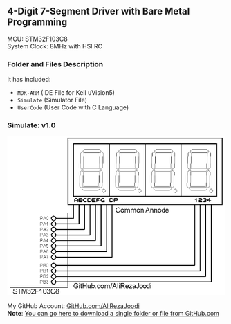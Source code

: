 ## 4-Digit 7-Segment Driver with Bare Metal Programming
              
MCU:     	STM32F103C8  
System Clock:	8MHz with HSI RC  

### Folder and Files Description
It has included:
- `MDK-ARM` (IDE File for Keil uVision5)
- `Simulate` (Simulator File)
- `UserCode` (User Code with C Language)

### Simulate: v1.0
![](Simulate/v1.0.png)

My GitHub Account: [GitHub.com/AliRezaJoodi](https://github.com/AliRezaJoodi)  
**Note**: [You can go here to download a single folder or file from GitHub.com](https://minhaskamal.github.io/DownGit/#/home)
